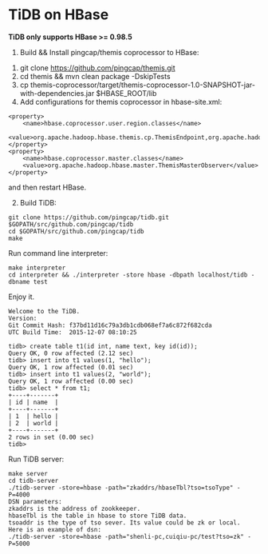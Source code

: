 # TiDB on HBase


**TiDB only supports HBase >= 0.98.5**

1) Build && Install pingcap/themis coprocessor to HBase:

1. git clone https://github.com/pingcap/themis.git
2. cd themis && mvn clean package -DskipTests
4. cp themis-coprocessor/target/themis-coprocessor-1.0-SNAPSHOT-jar-with-dependencies.jar $HBASE_ROOT/lib
5. Add configurations for themis coprocessor in hbase-site.xml:

```
<property>
    <name>hbase.coprocessor.user.region.classes</name>
    <value>org.apache.hadoop.hbase.themis.cp.ThemisEndpoint,org.apache.hadoop.hbase.themis.cp.ThemisScanObserver,org.apache.hadoop.hbase.regionserver.ThemisRegionObserver</value>
</property>
<property>
    <name>hbase.coprocessor.master.classes</name>
    <value>org.apache.hadoop.hbase.master.ThemisMasterObserver</value>
</property>
```

and then restart HBase.


2) Build TiDB:

```
git clone https://github.com/pingcap/tidb.git $GOPATH/src/github.com/pingcap/tidb
cd $GOPATH/src/github.com/pingcap/tidb
make
```

Run command line interpreter:

```
make interpreter
cd interpreter && ./interpreter -store hbase -dbpath localhost/tidb -dbname test
```

Enjoy it.

```
Welcome to the TiDB.
Version:
Git Commit Hash: f37bd11d16c79a3db1cdb068ef7a6c872f682cda
UTC Build Time:  2015-12-07 08:10:25

tidb> create table t1(id int, name text, key id(id));
Query OK, 0 row affected (2.12 sec)
tidb> insert into t1 values(1, "hello");
Query OK, 1 row affected (0.01 sec)
tidb> insert into t1 values(2, "world");
Query OK, 1 row affected (0.00 sec)
tidb> select * from t1;
+----+-------+
| id | name  |
+----+-------+
| 1  | hello |
| 2  | world |
+----+-------+
2 rows in set (0.00 sec)
tidb>
```

Run TiDB server:

```
make server
cd tidb-server
./tidb-server -store=hbase -path="zkaddrs/hbaseTbl?tso=tsoType" -P=4000
DSN parameters:
zkaddrs is the address of zookkeeper.
hbaseTbl is the table in hbase to store TiDB data.
tsoaddr is the type of tso sever. Its value could be zk or local.
Here is an example of dsn:
./tidb-server -store=hbase -path="shenli-pc,cuiqiu-pc/test?tso=zk" -P=5000
```
